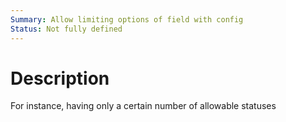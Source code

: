 ```yaml
---
Summary: Allow limiting options of field with config
Status: Not fully defined
---
```


# Description

For instance, having only a certain number of allowable statuses
